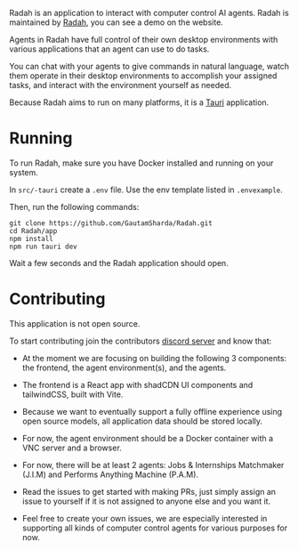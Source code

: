 Radah is an application to interact with computer control AI agents. Radah is maintained by [Radah](https://radah.ai), you can see a demo on the website.

Agents in Radah have full control of their own desktop environments with various applications that an agent can use to do tasks.

You can chat with your agents to give commands in natural language, watch them operate in their desktop environments to accomplish your assigned tasks, and interact with the environment yourself as needed.

Because Radah aims to run on many platforms, it is a [Tauri](https://tauri.app/) application.

# Running

To run Radah, make sure you have Docker installed and running on your system.

In `src/-tauri` create a `.env` file. Use the env template listed in `.envexample`.

Then, run the following commands:

```
git clone https://github.com/GautamSharda/Radah.git
cd Radah/app
npm install
npm run tauri dev
```

Wait a few seconds and the Radah application should open.





# Contributing

This application is not open source.

To start contributing join the contributors [discord server](https://discord.gg/dFPAyMXsvb) and know that:

* At the moment we are focusing on building the following 3 components: the frontend, the agent environment(s), and the agents.

* The frontend is a React app with shadCDN UI components and tailwindCSS, built with Vite.

* Because we want to eventually support a fully offline experience using open source models, all application data should be stored locally.

* For now, the agent environment should be a Docker container with a VNC server and a browser.

* For now, there will be at least 2 agents: Jobs & Internships Matchmaker (J.I.M) and Performs Anything Machine (P.A.M).

 * Read the issues to get started with making PRs, just simply assign an issue to yourself if it is not assigned to anyone else and you want it.
  
 * Feel free to create your own issues, we are especially interested in supporting all kinds of computer control agents for various purposes for now.
